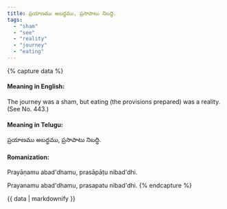 ```yaml
---
title: ప్రయాణము అబద్ధము, ప్రసాపాటు నిబద్ధి.
tags:
  - "sham"
  - "see"
  - "reality"
  - "journey"
  - "eating"
---
```


{% capture data %}
#### Meaning in English:
The journey was a sham, but eating (the provisions prepared) was a reality.
(See No. 443.)

#### Meaning in Telugu:
ప్రయాణము అబద్ధము, ప్రసాపాటు నిబద్ధి.

#### Romanization:
Prayāṇamu abad'dhamu, prasāpāṭu nibad'dhi.

Prayanamu abad'dhamu, prasapatu nibad'dhi.
{% endcapture %}

{{ data | markdownify }}


